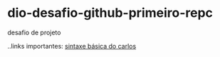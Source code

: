# dio-desafio-github-primeiro-repc
desafio de projeto

..links importantes:
[sintaxe básica do carlos](https://www.markdownguide.org/basic-syntax/)
